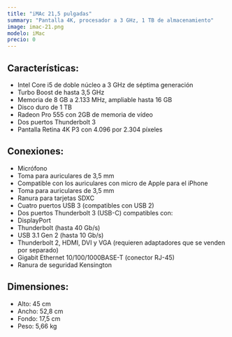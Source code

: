 ```yaml
---
title: "iMAc 21,5 pulgadas"
summary: "Pantalla 4K, procesador a 3 GHz, 1 TB de almacenamiento"
image: imac-21.png
modelo: iMac
precio: 0
---
```


## Características:

  - Intel Core i5 de doble núcleo a 3 GHz de séptima generación
  - Turbo Boost de hasta 3,5 GHz
  - Memoria de 8 GB a 2.133 MHz, ampliable hasta 16 GB
  - Disco duro de 1 TB
  - Radeon Pro 555 con 2GB de memoria de vídeo
  - Dos puertos Thunderbolt 3
  - Pantalla Retina 4K P3 con 4.096 por 2.304 píxeles

## Conexiones:

  - Micrófono
  - Toma para auriculares de 3,5 mm
  - Compatible con los auriculares con micro de Apple para el iPhone
  - Toma para auriculares de 3,5 mm
  - Ranura para tarjetas SDXC
  - Cuatro puertos USB 3 (compatibles con USB 2)
  - Dos puertos Thunderbolt 3 (USB-C) compatibles con:
  - DisplayPort
  - Thunderbolt (hasta 40 Gb/s)
  - USB 3.1 Gen 2 (hasta 10 Gb/s)
  - Thunderbolt 2, HDMI, DVI y VGA (requieren adaptadores que se venden por separado)
  - Gigabit Ethernet 10/100/1000BASE-T (conector RJ-45)
  - Ranura de seguridad Kensington

## Dimensiones:

  - Alto: 45 cm
  - Ancho: 52,8 cm
  - Fondo: 17,5 cm
  - Peso: 5,66 kg

